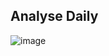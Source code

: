 ## Analyse Daily 

![image](https://user-images.githubusercontent.com/84625531/122829463-54fbd280-d2e7-11eb-9b5d-fe7edb0716b8.png)
